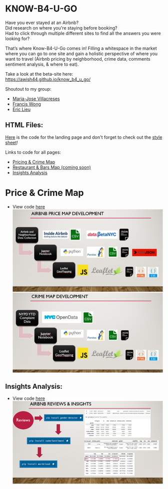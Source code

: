 # KNOW-B4-U-GO
Have you ever stayed at an Airbnb? <br>
Did research on where you're staying before booking? <br> 
Had to click through multiple different sites to find all the answers you were looking for?

That’s where Know-B4-U-Go comes in! Filling a whitespace in the market where you can go to one site and gain a holistic perspective of where you want to travel (Airbnb pricing by neighborhood, crime data, comments sentiment analysis, & where to eat).

Take a look at the beta-site here: <br>
 https://awish44.github.io/know_b4_u_go/
 
 Shoutout to my group: 
* [Maria-Jose Villacreses](https://github.com/mjvillacresesn)
* [Francis Wong](https://github.com/francisimperial )
* [Eric Lieu](https://github.com/elieu17)
 
## HTML Files:
[Here](index.html) is the code for the landing page and don't forget to check out the [style sheet](style.css)!

Links to code for all pages:
* [Pricing & Crime Map](map.html)
* [Restaurant & Bars Map (coming soon)](restaurant.html)
* [Insights Analysis](sentiment.html)

# Price & Crime Map
* View code [here](https://github.com/awish44/know_b4_u_go/tree/master/Price%20and%20Crime_Map/static/js)
![pricing_map.PNG](img/price_slide.PNG)
![crime_map.PNG](img/crime_slide.PNG)

## Insights Analysis:
* View code [here](https://github.com/awish44/know_b4_u_go/blob/master/Sentiment/2018-sentiment-concat.ipynb)
![insights.PNG](img/insights_slide.PNG)




